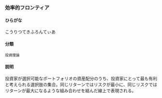<div style="display:none;">

## [あ行](securities-terms?id=あ行)
## [か行](securities-terms?id=か行)

</div>

### 効率的フロンティア

#### ひらがな

こうりつてきふろんてぃあ

#### 分類

`投資理論`

#### 説明

投資家が選択可能なポートフォリオの資産配分のうち、投資家にとって最も有利と考えられる選択肢の集合。同じリターンではリスクが最小に、同じリスクではリターンが最大になるような組み合わせを結んだ線上で表現される。

<div style="display:none;">

## [さ行](securities-terms?id=さ行)
## [た行](securities-terms?id=た行)
## [な行](securities-terms?id=な行)
## [は行](securities-terms?id=は行)
## [ま行](securities-terms?id=ま行)
## [や行](securities-terms?id=や行)
## [ら行](securities-terms?id=ら行)
## [わ行](securities-terms?id=わ行)
## [英数字・記号](securities-terms?id=英数字・記号)

</div>

